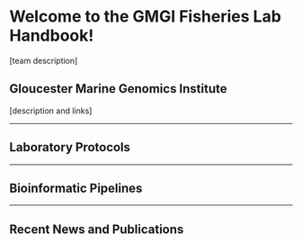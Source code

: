 # Welcome to the GMGI Fisheries Lab Handbook!

[team description]

## Gloucester Marine Genomics Institute

[description and links]

---

## Laboratory Protocols


---

## Bioinformatic Pipelines

---

## Recent News and Publications
